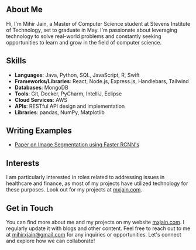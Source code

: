 ## About Me
Hi, I'm Mihir Jain, a Master of Computer Science student at Stevens Institute of Technology, set to graduate in May. I'm passionate about leveraging technology to solve real-world problems and constantly seeking opportunities to learn and grow in the field of computer science.

## Skills
- **Languages**: Java, Python, SQL, JavaScript, R, Swift
- **Frameworks/Libraries**: React, Node.js, Express.js, Handlebars, Tailwind
- **Databases**: MongoDB
- **Tools**: Git, Docker, PyCharm, IntelliJ, Eclipse
- **Cloud Services**: AWS
- **APIs**: RESTful API design and implementation
- **Libraries**: pandas, NumPy, Matplotlib

## Writing Examples
- [Paper on Image Segmentation using Faster RCNN's](https://drive.google.com/file/d/1xMrQ7Ppx17mj8fDsNLVnyz1rkLJhhc6V/view)

## Interests
I am particularly interested in roles related to addressing issues in healthcare and finance, as most of my projects have utilized technology for these purposes. Look out for my projects at [mxjain.com](http://mxjain.com/works).

## Get in Touch
You can find more about me and my projects on my website [mxjain.com](http://mxjain.com). I regularly update it with blogs and other content. Feel free to reach out to me at [mihirxjain@gmail.com](mailto:mihirxjain@gmail.com) for any inquiries or opportunities. Let's connect and explore how we can collaborate!
